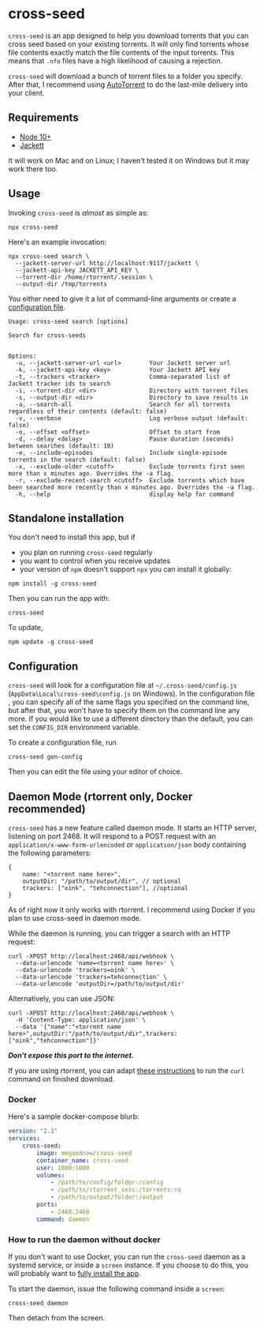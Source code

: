 # cross-seed

`cross-seed` is an app designed to help you download torrents that you can cross
seed based on your existing torrents. It will only find torrents whose file
contents exactly match the file contents of the input torrents. This means that
`.nfo` files have a high likelihood of causing a rejection.

`cross-seed` will download a bunch of torrent files to a folder you specify.
After that, I recommend using
[AutoTorrent](https://github.com/JohnDoee/autotorrent) to do the last-mile
delivery into your client.

## Requirements

-   [Node 10+](https://nodejs.org/en/download)
-   [Jackett](https://github.com/Jackett/Jackett)

It will work on Mac and on Linux; I haven't tested it on Windows but it may work
there too.

## Usage

Invoking `cross-seed` is _almost_ as simple as:

```shell script
npx cross-seed
```

Here's an example invocation:

```shell script
npx cross-seed search \
  --jackett-server-url http://localhost:9117/jackett \
  --jackett-api-key JACKETT_API_KEY \
  --torrent-dir /home/rtorrent/.session \
  --output-dir /tmp/torrents
```

You either need to give it a lot of command-line arguments or create a
[configuration file](#configuration).

```text
Usage: cross-seed search [options]

Search for cross-seeds


Options:
  -u, --jackett-server-url <url>        Your Jackett server url
  -k, --jackett-api-key <key>           Your Jackett API key
  -t, --trackers <tracker>              Comma-separated list of Jackett tracker ids to search
  -i, --torrent-dir <dir>               Directory with torrent files
  -s, --output-dir <dir>                Directory to save results in
  -a, --search-all                      Search for all torrents regardless of their contents (default: false)
  -v, --verbose                         Log verbose output (default: false)
  -o, --offset <offset>                 Offset to start from
  -d, --delay <delay>                   Pause duration (seconds) between searches (default: 10)
  -e, --include-episodes                Include single-episode torrents in the search (default: false)
  -x, --exclude-older <cutoff>          Exclude torrents first seen more than x minutes ago. Overrides the -a flag.
  -r, --exclude-recent-search <cutoff>  Exclude torrents which have been searched more recently than x minutes ago. Overrides the -a flag.
  -h, --help                            display help for command
```

## Standalone installation

You don't need to install this app, but if

-   you plan on running `cross-seed` regularly
-   you want to control when you receive updates
-   your version of `npm` doesn't support `npx` you can install it globally:

```shell script
npm install -g cross-seed
```

Then you can run the app with:

```shell script
cross-seed
```

To update,

```shell script
npm update -g cross-seed
```

## Configuration

`cross-seed` will look for a configuration file at `~/.cross-seed/config.js`
(`AppData\Local\cross-seed\config.js` on Windows). In the configuration file ,
you can specify all of the same flags you specified on the command line, but
after that, you won't have to specify them on the command line any more. If you
would like to use a different directory than the default, you can set the
`CONFIG_DIR` environment variable.

To create a configuration file, run

```shell script
cross-seed gen-config
```

Then you can edit the file using your editor of choice.

## Daemon Mode (rtorrent only, Docker recommended)

`cross-seed` has a new feature called daemon mode. It starts an HTTP server,
listening on port 2468. It will respond to a POST request with an
`application/x-www-form-urlencoded` or `application/json` body containing the
following parameters:

```json5
{
	name: "<torrent name here>",
	outputDir: "/path/to/output/dir", // optional
	trackers: ["oink", "tehconnection"], //optional
}
```

As of right now it only works with rtorrent. I recommend using Docker if you
plan to use cross-seed in daemon mode.

While the daemon is running, you can trigger a search with an HTTP request:

```shell script
curl -XPOST http://localhost:2468/api/webhook \
  --data-urlencode 'name=<torrent name here>' \
  --data-urlencode 'trackers=oink' \
  --data-urlencode 'trackers=tehconnection' \
  --data-urlencode 'outputDir=/path/to/output/dir'
```

Alternatively, you can use JSON:

```shell script
curl -XPOST http://localhost:2468/api/webhook \
  -H 'Content-Type: application/json' \
  --data '{"name":"<torrent name here>",outputDir:"/path/to/output/dir",trackers:["oink","tehconnection"]}'
```

**_Don't expose this port to the internet._**

If you are using rtorrent, you can adapt
[these instructions](https://www.filebot.net/forums/viewtopic.php?p=5316#p5316)
to run the `curl` command on finished download.

### Docker

Here's a sample docker-compose blurb:

```yaml
version: "2.1"
services:
    cross-seed:
        image: mmgoodnow/cross-seed
        container_name: cross-seed
        user: 1000:1000
        volumes:
            - /path/to/config/folder:/config
            - /path/to/rtorrent_sess:/torrents:ro
            - /path/to/output/folder:/output
        ports:
            - 2468:2468
        command: daemon
```

### How to run the daemon without docker

If you don't want to use Docker, you can run the `cross-seed` daemon as a
systemd service, or inside a `screen` instance. If you choose to do this, you
will probably want to [fully install the app](#standalone-installation).

To start the daemon, issue the following command inside a `screen`:

```shell script
cross-seed daemon
```

Then detach from the screen.
